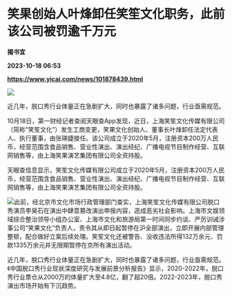 # 笑果创始人叶烽卸任笑笙文化职务，此前该公司被罚逾千万元
**揭书宜**

**2023-10-18 06:53**

**https://www.yicai.com/news/101878439.html**

![](http://imgcdn.yicai.com/uppics/images/iOS/yicai/20231018143317735-9690.jpg)

近几年，脱口秀行业体量正在急剧扩大，同时也暴露了诸多问题，行业亟需规范。

10月18日，第一财经记者查阅天眼查App发现，近日，上海笑笙文化传媒有限公司（简称“笑笙文化”）发生工商变更，笑果文化创始人、董事长叶烽卸任法定代表人、执行董事，由张瑛婕接任。该公司成立于2020年5月，注册资本200万人民币，经营范围含食品销售、营业性演出、演出经纪、广播电视节目制作经营、互联网销售等，由上海笑果演艺集团有限公司全资持股。

天眼查信息显示，笑笙文化传媒有限公司成立于2020年5月，注册资本200万人民币，经营范围含食品销售、营业性演出、演出经纪、广播电视节目制作经营、互联网销售等，由上海笑果演艺集团有限公司全资持股。

![](https://imgcdn.yicai.com/uppics/images/2023/10/1026673acdcc4dbc783b95abfcab3786.jpg)此前，经北京市文化市场行政管理部门查实，上海笑笙文化传媒有限公司脱口秀演员李昊石在演出中肆意篡改演出申报内容，造成恶劣社会影响。上海市文娱领域综合整治领导小组办公室、上海市文化和旅游局第一时间同步约谈、严厉训诫涉事公司“笑果文化”负责人，责令其从即日起暂停在沪全部演出，立即开展内部管理整顿，配合做好立案后续处理。笑笙文化还被警告、没收违法所得132万余元、罚款1335万余元并无限期暂停在京所有演出活动。

近几年，脱口秀行业体量正在急剧扩大，同时也暴露了诸多问题，行业亟需规范。《中国脱口秀行业现状深度研究与发展前景分析报告》显示，2020-2022年，脱口秀行业票仓从2000万的体量扩大至4.8亿，翻了超20倍。2022-2023年，脱口秀演出市场开始有下沉趋势。